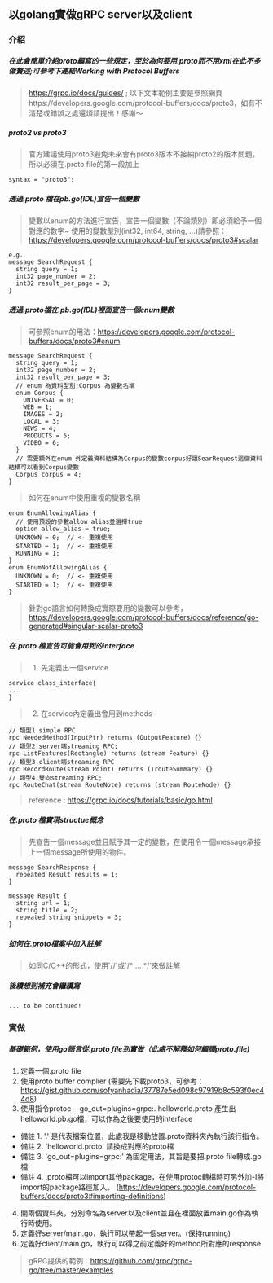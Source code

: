 ## 以golang實做gRPC server以及client

### 介紹
##### 在此會簡單介紹proto編寫的一些規定，至於為何要用.proto而不用xml在此不多做贅述;可參考下連結Working with Protocol Buffers
> https://grpc.io/docs/guides/ ; 以下文本範例主要是參照網頁https://developers.google.com/protocol-buffers/docs/proto3，如有不清楚或錯誤之處還煩請提出！感謝～

##### proto2 vs proto3
> 官方建議使用proto3避免未來會有proto3版本不接納proto2的版本問題，所以必須在.proto file的第一段加上
```
syntax = "proto3";
```

##### 透過.proto 檔在pb.go(IDL)宣告一個變數
> 變數以enum的方法進行宣告，宣告一個變數（不論類別）即必須給予一個對應的數字~
> 使用的變數型別(int32, int64, string, ...)請參照：https://developers.google.com/protocol-buffers/docs/proto3#scalar
```
e.g.
message SearchRequest {
  string query = 1;
  int32 page_number = 2;
  int32 result_per_page = 3;
}
```

##### 透過.proto檔在.pb.go(IDL)裡面宣告一個enum變數
> 可參照enum的用法：https://developers.google.com/protocol-buffers/docs/proto3#enum
```
message SearchRequest {
  string query = 1;
  int32 page_number = 2;
  int32 result_per_page = 3;
  // enum 為資料型別;Corpus 為變數名稱
  enum Corpus {
    UNIVERSAL = 0;
    WEB = 1;
    IMAGES = 2;
    LOCAL = 3;
    NEWS = 4;
    PRODUCTS = 5;
    VIDEO = 6;
  }
  // 需要額外在enum 外定義資料結構為Corpus的變數corpus好讓SearRequest這個資料結構可以看到Corpus變數
  Corpus corpus = 4;
}
```
> 如何在enum中使用重複的變數名稱
```
enum EnumAllowingAlias {
  // 使用預設的參數allow_alias並選擇true 
  option allow_alias = true;
  UNKNOWN = 0;  // <- 重複使用
  STARTED = 1;  // <- 重複使用
  RUNNING = 1;
}
enum EnumNotAllowingAlias {
  UNKNOWN = 0;  // <- 重複使用
  STARTED = 1;  // <- 重複使用
}
```
> 針對go語言如何轉換成實際要用的變數可以參考，https://developers.google.com/protocol-buffers/docs/reference/go-generated#singular-scalar-proto3

##### 在.proto 檔宣告可能會用到的interface
> 1. 先定義出一個service
```
service class_interface{
...
}
```
> 2. 在service內定義出會用到methods
```
// 類型1.simple RPC
rpc NeededMethod(InputPtr) returns (OutputFeature) {}
// 類型2.server端streaming RPC;
rpc ListFeatures(Rectangle) returns (stream Feature) {}
// 類型3.client端streaming RPC
rpc RecordRoute(stream Point) returns (TrouteSummary) {}
// 類型4.雙向streaming RPC;
rpc RouteChat(stream RouteNote) returns (stream RouteNode) {}
```
> reference : https://grpc.io/docs/tutorials/basic/go.html

##### 在.proto 檔實現structue概念
> 先宣告一個message並且賦予其一定的變數，在使用令一個message承接上一個message所使用的物件。
```
message SearchResponse {
  repeated Result results = 1;
}

message Result {
  string url = 1;
  string title = 2;
  repeated string snippets = 3;
}
```

##### 如何在.proto檔案中加入註解
> 如同C/C++的形式，使用'//'或'/* ... */'來做註解


##### 後續想到補充會繼續寫
```
... to be continued!
```

### 實做
##### 基礎範例，使用go語言從.proto file到實做（此處不解釋如何編譯proto.file)
1. 定義一個.proto file
2. 使用proto buffer complier (需要先下載proto3，可參考：https://gist.github.com/sofyanhadia/37787e5ed098c97919b8c593f0ec44d8)
3. 使用指令protoc --go_out=plugins=grpc:. helloworld.proto 產生出helloworld.pb.go檔，可以作為之後要使用的interface
- 備註 1. '.' 是代表檔案位置，此處我是移動放置.proto資料夾內執行該行指令。 
- 備註 2. 'helloworld.proto' 請換成對應的proto檔
- 備註 3. 'go_out=plugins=grpc:' 為固定用法，其旨是要把.proto file轉成.go檔
- 備註 4. .proto檔可以import其他package，在使用protoc轉檔時可另外加-I將import的package路徑加入。
(https://developers.google.com/protocol-buffers/docs/proto3#importing-definitions)
4. 開兩個資料夾，分別命名為server以及client並且在裡面放置main.go作為執行時使用。
5. 定義好server/main.go，執行可以帶起一個server。(保持running)
6. 定義好client/main.go，執行可以得之前定義好的method所對應的response
> gRPC提供的範例：https://github.com/grpc/grpc-go/tree/master/examples
